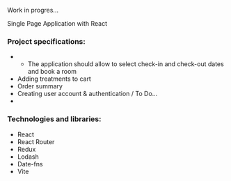 Work in progres...

Single Page Application with React

### Project specifications:
- - The application should allow to select check-in and check-out dates and book a room
- Adding treatments to cart
- Order summary
- Creating user account & authentication / To Do...
-

### Technologies and libraries:
- React
- React Router
- Redux
- Lodash
- Date-fns
- Vite
  
